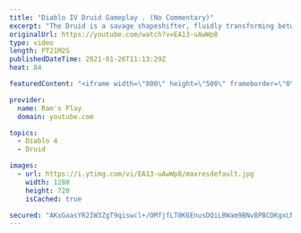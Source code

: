 ```yaml
---
title: "Diablo IV Druid Gameplay . (No Commentary)"
excerpt: "The Druid is a savage shapeshifter, fluidly transforming between the forms of a towering bear or a vicious werewolf to fight alongside the creatures of the wild."
originalUrl: https://youtube.com/watch?v=EA13-uAwWp8
type: video
length: PT21M2S
publishedDateTime: 2021-01-26T11:13:29Z
heat: 84

featuredContent: "<iframe width=\"800\" height=\"500\" frameborder=\"0\" src=\"https://www.youtube.com/embed/EA13-uAwWp8\" allow=\"accelerometer; autoplay; encrypted-media; gyroscope; picture-in-picture\" allowfullscreen></iframe>"

provider:
  name: Ram's Play
  domain: youtube.com

topics:
  - Diablo 4
  - Druid

images:
  - url: https://i.ytimg.com/vi/EA13-uAwWp8/maxresdefault.jpg
    width: 1280
    height: 720
    isCached: true

secured: "AKxGaasYR2IW3ZgT9qiswcl+/OMfjfLT0K6EnusDQiLBWam9BNvBPBCDKgxLNbVsYDXUYaW5xNr3FFduKlYzT5ZnJK/l7yFLuJioBqnW2i/27B5zssrFnv7bkDXdfI+nSE1gXmbGJMTFoQC7BXdgLlaHmi9BEPtiLX0S4WFRQoKgNeTuR3WRwQwBzZMmwz+zX+GFJyyCv8bAIozvVErBhOmFIM0PKG4x8u7MEfIZyzUnInYRnOiMeYEodgHaNL/iLn7ZFi2ohDUJ8HagGBBZqlP2tSf50vUGT1fsu4KtHKknl/x6VWT3xKHxMn8G9oMuVokdn9E65JPnSj7+baAxkPhl8Y0vC5wkYgze01qOB2wgh4nDRcCCMp2ygBiqM9+PqWN6TguQJRrw5VfO1OQr94rVioQPnoNrir2B6KNs51PZxSxHunEn9taSJ6qp7Z+j;XoM9DHK4PDuZ5V9OET0Dmg=="
---
```


